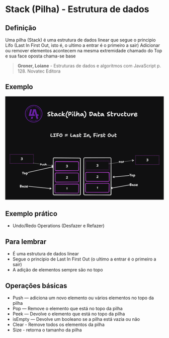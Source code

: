 # Stack (Pilha) - Estrutura de dados

## Definição 

Uma pilha (Stack) é uma estrutura de dados linear que segue o principio Lifo (Last In First Out, isto é, o ultimo a entrar é o primeiro a sair)
Adicionar ou remover elementos acontecem na mesma extremidade chamado do Top e sua face oposta chama-se base

> **Groner, Loiane** - Estruturas de dados e algoritmos com JavaScript p. 128. Novatec Editora

## Exemplo

![Pilha(Stack) - Estrutura de dados exemplo](./assets/stack-example.png)

## Exemplo prático 
- Undo/Redo Operations (Desfazer e Refazer)

## Para lembrar

- É uma estrutura de dados linear
- Segue o principio de Last In First Out (o ultimo a entrar é o primeiro a sair)
- A adição de elementos sempre são no topo

## Operações básicas

- Push — adiciona um novo elemento ou vários elementos no topo da pilha
- Pop — Remove o elemento que está no topo da pilha
- Peek — Devolve o elemento que está no topo da pilha
- isEmpty — Devolve um booleano se a pilha está vazia ou não
- Clear - Remove todos os elementos da pilha 
- Size - retorna o tamanho da pilha